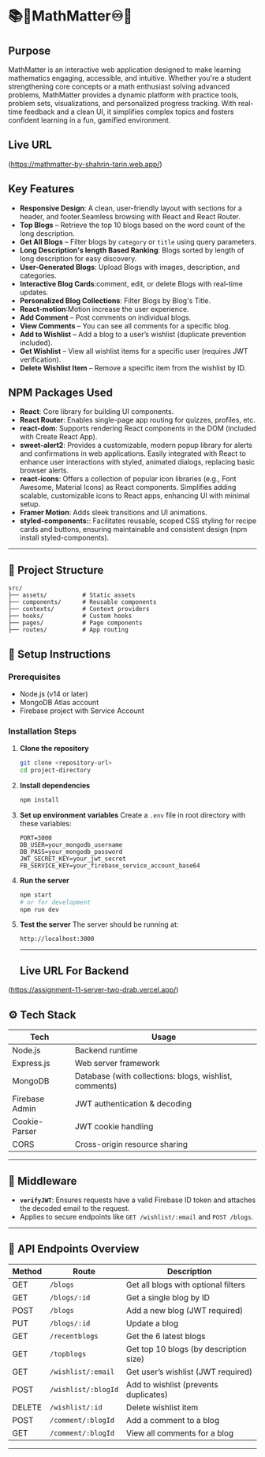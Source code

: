 # 📚🧪MathMatter♾️🌠

## Purpose
MathMatter is an interactive web application designed to make learning mathematics engaging, accessible, and intuitive. Whether you're a student strengthening core concepts or a math enthusiast solving advanced problems, MathMatter provides a dynamic platform with practice tools, problem sets, visualizations, and personalized progress tracking. With real-time feedback and a clean UI, it simplifies complex topics and fosters confident learning in a fun, gamified environment.


## Live URL
(https://mathmatter-by-shahrin-tarin.web.app/)

## Key Features
- **Responsive Design**: A clean, user-friendly layout with sections for a header, and footer.Seamless browsing with React and React Router.
- **Top Blogs** – Retrieve the top 10 blogs based on the word count of the long description.
- **Get All Blogs** – Filter blogs by `category` or `title` using query parameters.
- **Long Description's length Based Ranking**: Blogs sorted by length of long description  for easy discovery.
- **User-Generated Blogs**: Upload Blogs with images, description, and categories.
- **Interactive Blog Cards**:comment, edit, or delete Blogs with real-time updates.
- **Personalized Blog  Collections**: Filter Blogs by Blog's Title.
- **React-motion**:Motion increase the user experience.
- **Add Comment** – Post comments on individual blogs.
- **View Comments** – You can see all comments for a specific blog.
- **Add to Wishlist** – Add a blog to a user’s wishlist (duplicate prevention included).
- **Get Wishlist** – View all wishlist items for a specific user (requires JWT verification).
- **Delete Wishlist Item** – Remove a specific item from the wishlist by ID.


## NPM Packages Used
- **React**: Core library for building UI components.
- **React Router**: Enables single-page app routing for quizzes, profiles, etc.
- **react-dom**: Supports rendering React components in the DOM (included with Create React App).
- **sweet-alert2**: Provides a customizable, modern popup library for alerts and confirmations in web applications. Easily integrated with React to enhance user interactions with styled, animated dialogs, replacing basic browser alerts.
- **react-icons**: Offers a collection of popular icon libraries (e.g., Font Awesome, Material Icons) as React components. Simplifies adding scalable, customizable icons to React apps, enhancing UI with minimal setup.
- **Framer Motion**: Adds sleek transitions and UI animations.
- **styled-components:**: Facilitates reusable, scoped CSS styling for recipe cards and buttons, ensuring maintainable and consistent design (npm install styled-components).
---

## 📂 Project Structure

```
src/
├── assets/          # Static assets
├── components/      # Reusable components
├── contexts/        # Context providers
├── hooks/           # Custom hooks
├── pages/           # Page components
├── routes/          # App routing
```

## 🚀 Setup Instructions

### Prerequisites

- Node.js (v14 or later)
- MongoDB Atlas account
- Firebase project with Service Account

### Installation Steps

1. **Clone the repository**

   ```bash
   git clone <repository-url>
   cd project-directory
   ```

2. **Install dependencies**

   ```bash
   npm install
   ```

3. **Set up environment variables** Create a `.env` file in root directory with
   these variables:

   ```
   PORT=3000
   DB_USER=your_mongodb_username
   DB_PASS=your_mongodb_password
   JWT_SECRET_KEY=your_jwt_secret
   FB_SERVICE_KEY=your_firebase_service_account_base64
   ```

4. **Run the server**

   ```bash
   npm start
   # or for development
   npm run dev
   ```

5. **Test the server** The server should be running at:
   ```
   http://localhost:3000
   ```
   ---

   ## Live URL For Backend
(https://assignment-11-server-two-drab.vercel.app/)

## ⚙️ Tech Stack

| Tech           | Usage                        |
|----------------|------------------------------|
| Node.js        | Backend runtime              |
| Express.js     | Web server framework         |
| MongoDB        | Database (with collections: blogs, wishlist, comments) |
| Firebase Admin | JWT authentication & decoding |
| Cookie-Parser  | JWT cookie handling          |
| CORS           | Cross-origin resource sharing |

---

## 🔐 Middleware

- **`verifyJWT`**: Ensures requests have a valid Firebase ID token and attaches the decoded email to the request.
- Applies to secure endpoints like `GET /wishlist/:email` and `POST /blogs`.

---



## 📁 API Endpoints Overview

| Method | Route                     | Description                           |
|--------|---------------------------|---------------------------------------|
| GET    | `/blogs`                  | Get all blogs with optional filters   |
| GET    | `/blogs/:id`              | Get a single blog by ID               |
| POST   | `/blogs`                  | Add a new blog (JWT required)         |
| PUT    | `/blogs/:id`              | Update a blog                         |
| GET    | `/recentblogs`            | Get the 6 latest blogs                |
| GET    | `/topblogs`               | Get top 10 blogs (by description size)|
| GET    | `/wishlist/:email`        | Get user’s wishlist (JWT required)    |
| POST   | `/wishlist/:blogId`       | Add to wishlist (prevents duplicates) |
| DELETE | `/wishlist/:id`           | Delete wishlist item                  |
| POST   | `/comment/:blogId`        | Add a comment to a blog               |
| GET    | `/comment/:blogId`        | View all comments for a blog          |

---


